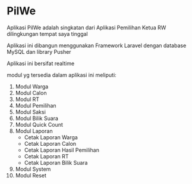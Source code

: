 <h1>PilWe</h1>
<p>Aplikasi PilWe adalah singkatan dari Aplikasi Pemilihan Ketua RW dilingkungan tempat saya tinggal</p>
<p>Aplikasi ini dibangun menggunakan Framework Laravel dengan database MySQL dan library Pusher</p>
<p>Aplikasi ini bersifat realtime</p>
<p>modul yg tersedia dalam aplikasi ini meliputi:</p>
<ol>
    <li>Modul Warga</li>
    <li>Modul Calon</li>
    <li>Modul RT</li>
    <li>Modul Pemilihan</li>
    <li>Modul Saksi</li>
    <li>Modul Bilik Suara</li>
    <li>Modul Quick Count</li>
    <li>Modul Laporan
        <ul>
            <li>Cetak Laporan Warga</li>
            <li>Cetak Laporan Calon</li>
            <li>Cetak Laporan Hasil Pemilihan</li>
            <li>Cetak Laporan RT</li>
            <li>Cetak Laporan Bilik Suara</li>
        </ul>
    </li>
    <li>Modul System</li>
    <li>Modul Reset</li>
</ol>
